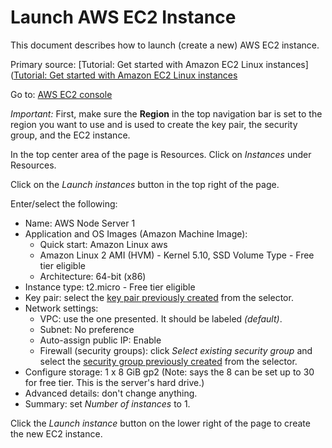 # Launch AWS EC2 Instance

This document describes how to launch (create a new) AWS EC2 instance.

Primary source: [Tutorial: Get started with Amazon EC2 Linux instances]([Tutorial: Get started with Amazon EC2 Linux instances](https://docs.aws.amazon.com/AWSEC2/latest/UserGuide/EC2_GetStarted.html#ec2-launch-instance_linux)

Go to: [AWS EC2 console](https://console.aws.amazon.com/ec2/)

*Important:* First, make sure the **Region** in the top navigation bar is set to the region you want to use and is used to create the key pair,
the security group, and the EC2 instance.

In the top center area of the page is Resources. Click on *Instances* under Resources.

Click on the *Launch instances* button in the top right of the page.

Enter/select the following:

* Name: AWS Node Server 1
* Application and OS Images (Amazon Machine Image): 
  * Quick start: Amazon Linux aws
  * Amazon Linux 2 AMI (HVM) - Kernel 5.10, SSD Volume Type - Free tier eligible
  * Architecture: 64-bit (x86)
* Instance type: t2.micro - Free tier eligible
* Key pair: select the [key pair previously created](aws_key_pair.md) from the selector.
* Network settings: 
  * VPC: use the one presented. It should be labeled *(default)*.
  * Subnet: No preference
  * Auto-assign public IP: Enable
  * Firewall (security groups): click *Select existing security group* and select the [security group previously created](aws_security_group.md) from the selector.
* Configure storage: 1 x 8 GiB gp2 (Note: says the 8 can be set up to 30 for free tier. This is the server's hard drive.)
* Advanced details: don't change anything.
* Summary: set *Number of instances* to 1.

Click the *Launch instance* button on the lower right of the page to create the new EC2 instance.
